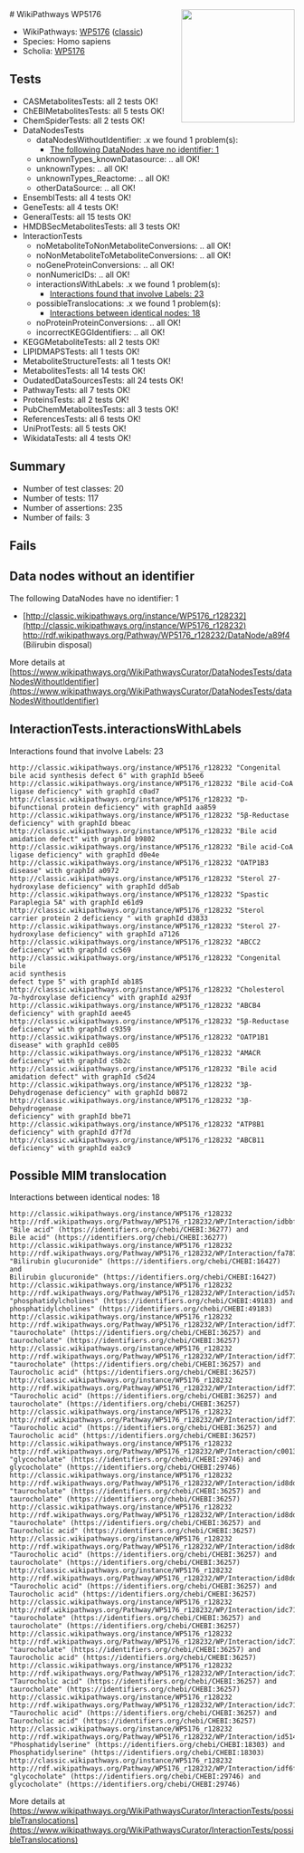 <img style="float: right; width: 200px" src="https://upload.wikimedia.org/wikipedia/commons/thumb/8/83/Wplogo_with_text_500.png/640px-Wplogo_with_text_500.png" />
# WikiPathways WP5176

* WikiPathways: [WP5176](https://wikipathways.org/pathways/WP5176) ([classic](https://classic.wikipathways.org/instance/WP5176))
* Species: Homo sapiens
* Scholia: [WP5176](https://scholia.toolforge.org/wikipathways/WP5176)
## Tests
* CASMetabolitesTests: all 2 tests OK!
* ChEBIMetabolitesTests: all 5 tests OK!
* ChemSpiderTests: all 2 tests OK!
* DataNodesTests
    * dataNodesWithoutIdentifier: .x we found 1 problem(s):
        * [The following DataNodes have no identifier: 1](#d2d32fa0)
    * unknownTypes_knownDatasource: .. all OK!
    * unknownTypes: .. all OK!
    * unknownTypes_Reactome: .. all OK!
    * otherDataSource: .. all OK!
* EnsemblTests: all 4 tests OK!
* GeneTests: all 4 tests OK!
* GeneralTests: all 15 tests OK!
* HMDBSecMetabolitesTests: all 3 tests OK!
* InteractionTests
    * noMetaboliteToNonMetaboliteConversions: .. all OK!
    * noNonMetaboliteToMetaboliteConversions: .. all OK!
    * noGeneProteinConversions: .. all OK!
    * nonNumericIDs: .. all OK!
    * interactionsWithLabels: .x we found 1 problem(s):
        * [Interactions found that involve Labels: 23](#fe97a8da)
    * possibleTranslocations: .x we found 1 problem(s):
        * [Interactions between identical nodes: 18](#661ebef2)
    * noProteinProteinConversions: .. all OK!
    * incorrectKEGGIdentifiers: .. all OK!
* KEGGMetaboliteTests: all 2 tests OK!
* LIPIDMAPSTests: all 1 tests OK!
* MetaboliteStructureTests: all 1 tests OK!
* MetabolitesTests: all 14 tests OK!
* OudatedDataSourcesTests: all 24 tests OK!
* PathwayTests: all 7 tests OK!
* ProteinsTests: all 2 tests OK!
* PubChemMetabolitesTests: all 3 tests OK!
* ReferencesTests: all 6 tests OK!
* UniProtTests: all 5 tests OK!
* WikidataTests: all 4 tests OK!


## Summary

* Number of test classes: 20
* Number of tests: 117
* Number of assertions: 235
* Number of fails: 3

## Fails

<a name="d2d32fa0" />

## Data nodes without an identifier

The following DataNodes have no identifier: 1

* [http://classic.wikipathways.org/instance/WP5176_r128232](http://classic.wikipathways.org/instance/WP5176_r128232) http://rdf.wikipathways.org/Pathway/WP5176_r128232/DataNode/a89f4 (Bilirubin disposal)


More details at [https://www.wikipathways.org/WikiPathwaysCurator/DataNodesTests/dataNodesWithoutIdentifier](https://www.wikipathways.org/WikiPathwaysCurator/DataNodesTests/dataNodesWithoutIdentifier)

<a name="fe97a8da" />

## InteractionTests.interactionsWithLabels

Interactions found that involve Labels: 23
```
http://classic.wikipathways.org/instance/WP5176_r128232 "Congenital bile acid synthesis defect 6" with graphId b5ee6
http://classic.wikipathways.org/instance/WP5176_r128232 "Bile acid-CoA ligase deficiency" with graphId c0ad7
http://classic.wikipathways.org/instance/WP5176_r128232 "D-bifunctional protein deficiency" with graphId aa859
http://classic.wikipathways.org/instance/WP5176_r128232 "5β-Reductase deficiency" with graphId bbeac
http://classic.wikipathways.org/instance/WP5176_r128232 "Bile acid amidation defect" with graphId b9802
http://classic.wikipathways.org/instance/WP5176_r128232 "Bile acid-CoA
ligase deficiency" with graphId d0e4e
http://classic.wikipathways.org/instance/WP5176_r128232 "OATP1B3 disease" with graphId a0972
http://classic.wikipathways.org/instance/WP5176_r128232 "Sterol 27-hydroxylase deficiency" with graphId dd5ab
http://classic.wikipathways.org/instance/WP5176_r128232 "Spastic Paraplegia 5A" with graphId e61d9
http://classic.wikipathways.org/instance/WP5176_r128232 "Sterol carrier protein 2 deficiency " with graphId d3833
http://classic.wikipathways.org/instance/WP5176_r128232 "Sterol 27-hydroxylase deficiency" with graphId a7126
http://classic.wikipathways.org/instance/WP5176_r128232 "ABCC2 deficiency" with graphId cc569
http://classic.wikipathways.org/instance/WP5176_r128232 "Congenital bile
acid synthesis
defect type 5" with graphId ab185
http://classic.wikipathways.org/instance/WP5176_r128232 "Cholesterol 7α-hydroxylase deficiency" with graphId a293f
http://classic.wikipathways.org/instance/WP5176_r128232 "ABCB4 deficiency" with graphId aee45
http://classic.wikipathways.org/instance/WP5176_r128232 "5β-Reductase deficiency" with graphId c9359
http://classic.wikipathways.org/instance/WP5176_r128232 "OATP1B1 disease" with graphId ce805
http://classic.wikipathways.org/instance/WP5176_r128232 "AMACR deficiency" with graphId c5b2c
http://classic.wikipathways.org/instance/WP5176_r128232 "Bile acid amidation defect" with graphId c5d24
http://classic.wikipathways.org/instance/WP5176_r128232 "3β-Dehydrogenase deficiency" with graphId b0872
http://classic.wikipathways.org/instance/WP5176_r128232 "3β-Dehydrogenase 
deficiency" with graphId bbe71
http://classic.wikipathways.org/instance/WP5176_r128232 "ATP8B1 deficiency" with graphId d7f7d
http://classic.wikipathways.org/instance/WP5176_r128232 "ABCB11 deficiency" with graphId ea3c9
```

<a name="661ebef2" />

## Possible MIM translocation

Interactions between identical nodes: 18
```
http://classic.wikipathways.org/instance/WP5176_r128232 http://rdf.wikipathways.org/Pathway/WP5176_r128232/WP/Interaction/idbbfdd88e "Bile acid" (https://identifiers.org/chebi/CHEBI:36277) and 
Bile acid" (https://identifiers.org/chebi/CHEBI:36277)
http://classic.wikipathways.org/instance/WP5176_r128232 http://rdf.wikipathways.org/Pathway/WP5176_r128232/WP/Interaction/fa787 "Bilirubin glucuronide" (https://identifiers.org/chebi/CHEBI:16427) and 
Bilirubin glucuronide" (https://identifiers.org/chebi/CHEBI:16427)
http://classic.wikipathways.org/instance/WP5176_r128232 http://rdf.wikipathways.org/Pathway/WP5176_r128232/WP/Interaction/id57a6c794 "phosphatidylcholines" (https://identifiers.org/chebi/CHEBI:49183) and 
phosphatidylcholines" (https://identifiers.org/chebi/CHEBI:49183)
http://classic.wikipathways.org/instance/WP5176_r128232 http://rdf.wikipathways.org/Pathway/WP5176_r128232/WP/Interaction/idf77f787f "taurocholate" (https://identifiers.org/chebi/CHEBI:36257) and 
taurocholate" (https://identifiers.org/chebi/CHEBI:36257)
http://classic.wikipathways.org/instance/WP5176_r128232 http://rdf.wikipathways.org/Pathway/WP5176_r128232/WP/Interaction/idf77f787f "taurocholate" (https://identifiers.org/chebi/CHEBI:36257) and 
Taurocholic acid" (https://identifiers.org/chebi/CHEBI:36257)
http://classic.wikipathways.org/instance/WP5176_r128232 http://rdf.wikipathways.org/Pathway/WP5176_r128232/WP/Interaction/idf77f787f "Taurocholic acid" (https://identifiers.org/chebi/CHEBI:36257) and 
taurocholate" (https://identifiers.org/chebi/CHEBI:36257)
http://classic.wikipathways.org/instance/WP5176_r128232 http://rdf.wikipathways.org/Pathway/WP5176_r128232/WP/Interaction/idf77f787f "Taurocholic acid" (https://identifiers.org/chebi/CHEBI:36257) and 
Taurocholic acid" (https://identifiers.org/chebi/CHEBI:36257)
http://classic.wikipathways.org/instance/WP5176_r128232 http://rdf.wikipathways.org/Pathway/WP5176_r128232/WP/Interaction/c0013 "glycocholate" (https://identifiers.org/chebi/CHEBI:29746) and 
glycocholate" (https://identifiers.org/chebi/CHEBI:29746)
http://classic.wikipathways.org/instance/WP5176_r128232 http://rdf.wikipathways.org/Pathway/WP5176_r128232/WP/Interaction/id8dde6d9e "taurocholate" (https://identifiers.org/chebi/CHEBI:36257) and 
taurocholate" (https://identifiers.org/chebi/CHEBI:36257)
http://classic.wikipathways.org/instance/WP5176_r128232 http://rdf.wikipathways.org/Pathway/WP5176_r128232/WP/Interaction/id8dde6d9e "taurocholate" (https://identifiers.org/chebi/CHEBI:36257) and 
Taurocholic acid" (https://identifiers.org/chebi/CHEBI:36257)
http://classic.wikipathways.org/instance/WP5176_r128232 http://rdf.wikipathways.org/Pathway/WP5176_r128232/WP/Interaction/id8dde6d9e "Taurocholic acid" (https://identifiers.org/chebi/CHEBI:36257) and 
taurocholate" (https://identifiers.org/chebi/CHEBI:36257)
http://classic.wikipathways.org/instance/WP5176_r128232 http://rdf.wikipathways.org/Pathway/WP5176_r128232/WP/Interaction/id8dde6d9e "Taurocholic acid" (https://identifiers.org/chebi/CHEBI:36257) and 
Taurocholic acid" (https://identifiers.org/chebi/CHEBI:36257)
http://classic.wikipathways.org/instance/WP5176_r128232 http://rdf.wikipathways.org/Pathway/WP5176_r128232/WP/Interaction/idc7133ada "taurocholate" (https://identifiers.org/chebi/CHEBI:36257) and 
taurocholate" (https://identifiers.org/chebi/CHEBI:36257)
http://classic.wikipathways.org/instance/WP5176_r128232 http://rdf.wikipathways.org/Pathway/WP5176_r128232/WP/Interaction/idc7133ada "taurocholate" (https://identifiers.org/chebi/CHEBI:36257) and 
Taurocholic acid" (https://identifiers.org/chebi/CHEBI:36257)
http://classic.wikipathways.org/instance/WP5176_r128232 http://rdf.wikipathways.org/Pathway/WP5176_r128232/WP/Interaction/idc7133ada "Taurocholic acid" (https://identifiers.org/chebi/CHEBI:36257) and 
taurocholate" (https://identifiers.org/chebi/CHEBI:36257)
http://classic.wikipathways.org/instance/WP5176_r128232 http://rdf.wikipathways.org/Pathway/WP5176_r128232/WP/Interaction/idc7133ada "Taurocholic acid" (https://identifiers.org/chebi/CHEBI:36257) and 
Taurocholic acid" (https://identifiers.org/chebi/CHEBI:36257)
http://classic.wikipathways.org/instance/WP5176_r128232 http://rdf.wikipathways.org/Pathway/WP5176_r128232/WP/Interaction/id5146a5f2 "Phosphatidylserine" (https://identifiers.org/chebi/CHEBI:18303) and 
Phosphatidylserine" (https://identifiers.org/chebi/CHEBI:18303)
http://classic.wikipathways.org/instance/WP5176_r128232 http://rdf.wikipathways.org/Pathway/WP5176_r128232/WP/Interaction/idf6fc40c0 "glycocholate" (https://identifiers.org/chebi/CHEBI:29746) and 
glycocholate" (https://identifiers.org/chebi/CHEBI:29746)
```

More details at [https://www.wikipathways.org/WikiPathwaysCurator/InteractionTests/possibleTranslocations](https://www.wikipathways.org/WikiPathwaysCurator/InteractionTests/possibleTranslocations)

